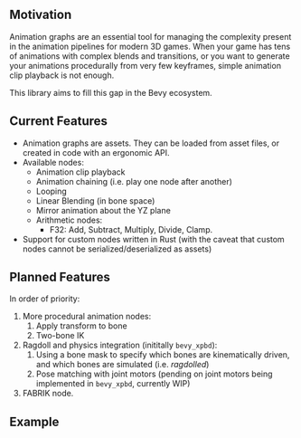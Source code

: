 ## Motivation

Animation graphs are an essential tool for managing the complexity present in
the animation pipelines for modern 3D games. When your game has tens of
animations with complex blends and transitions, or you want to generate
your animations procedurally from very few keyframes, simple animation
clip playback is not enough.

This library aims to fill this gap in the Bevy ecosystem.

## Current Features

- Animation graphs are assets. They can be loaded from asset files, or created in code with an ergonomic API.
- Available nodes:
  - Animation clip playback
  - Animation chaining (i.e. play one node after another)
  - Looping
  - Linear Blending (in bone space)
  - Mirror animation about the YZ plane
  - Arithmetic nodes:
    - F32: Add, Subtract, Multiply, Divide, Clamp.
- Support for custom nodes written in Rust (with the caveat that custom nodes cannot be serialized/deserialized as assets)

## Planned Features

In order of priority:
1. More procedural animation nodes:
    1. Apply transform to bone
    2. Two-bone IK
2. Ragdoll and physics integration (inititally `bevy_xpbd`):
    1. Using a bone mask to specify which bones are kinematically driven, and which bones are simulated (i.e. *ragdolled*)
    2. Pose matching with joint motors (pending on joint motors being implemented in `bevy_xpbd`, currently WIP)
3. FABRIK node.

## Example
